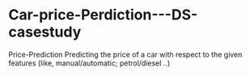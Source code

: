 # Car-price-Perdiction---DS-casestudy
Price-Prediction 
Predicting the price of a car with respect to the given features (like, manual/automatic; petrol/diesel ..)
